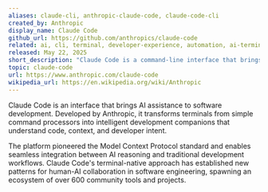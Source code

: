 ```yaml
---
aliases: claude-cli, anthropic-claude-code, claude-code-cli
created_by: Anthropic
display_name: Claude Code
github_url: https://github.com/anthropics/claude-code
related: ai, cli, terminal, developer-experience, automation, ai-terminal, intelligent-cli
released: May 22, 2025
short_description: "Claude Code is a command-line interface that brings AI assistance to software development."
topic: claude-code
url: https://www.anthropic.com/claude-code
wikipedia_url: https://en.wikipedia.org/wiki/Anthropic
---
```


Claude Code is an interface that brings AI assistance to software development. Developed by Anthropic, it transforms terminals from simple command processors into intelligent development companions that understand code, context, and developer intent.

The platform pioneered the Model Context Protocol standard and enables seamless integration between AI reasoning and traditional development workflows. Claude Code's terminal-native approach has established new patterns for human-AI collaboration in software engineering, spawning an ecosystem of over 600 community tools and projects.